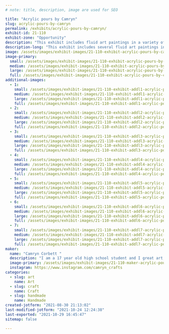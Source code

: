 ```yaml
---
# note: title, description, image are used for SEO

title: "Acrylic pours by Camryn"
slug: acrylic-pours-by-camryn
permalink: /exhibits/acrylic-pours-by-camryn/
exhibit-id: 21-110
exhibit-zone: "Opportunity"
description: "This exhibit includes fluid art paintings in a variety of colors and styles."
description-long: "This exhibit includes several fluid art paintings in different sizes, styles, and colors. Additionally, some if the paintings are covered in resin or have add-ons attached."
image: /assets/images/exhibit-images/21-110-exhibit-acrylic-pours-by-camryn-20210830-203845-large.jpg
image-primary: 
  small: /assets/images/exhibit-images/21-110-exhibit-acrylic-pours-by-camryn-20210830-203845-small.jpg
  medium: /assets/images/exhibit-images/21-110-exhibit-acrylic-pours-by-camryn-20210830-203845-medium.jpg
  large: /assets/images/exhibit-images/21-110-exhibit-acrylic-pours-by-camryn-20210830-203845-large.jpg
  full: /assets/images/exhibit-images/21-110-exhibit-acrylic-pours-by-camryn-20210830-203845-full.jpg
additional-images: 
  - 1:
    small: /assets/images/exhibit-images/21-110-exhibit-addl1-acrylic-pours-by-camryn-20210830-204145-small.jpg
    medium: /assets/images/exhibit-images/21-110-exhibit-addl1-acrylic-pours-by-camryn-20210830-204145-medium.jpg
    large: /assets/images/exhibit-images/21-110-exhibit-addl1-acrylic-pours-by-camryn-20210830-204145-large.jpg
    full: /assets/images/exhibit-images/21-110-exhibit-addl1-acrylic-pours-by-camryn-20210830-204145-full.jpg
  - 2:
    small: /assets/images/exhibit-images/21-110-exhibit-addl2-acrylic-pours-by-camryn-20210830-204225-small.jpg
    medium: /assets/images/exhibit-images/21-110-exhibit-addl2-acrylic-pours-by-camryn-20210830-204225-medium.jpg
    large: /assets/images/exhibit-images/21-110-exhibit-addl2-acrylic-pours-by-camryn-20210830-204225-large.jpg
    full: /assets/images/exhibit-images/21-110-exhibit-addl2-acrylic-pours-by-camryn-20210830-204225-full.jpg
  - 3:
    small: /assets/images/exhibit-images/21-110-exhibit-addl3-acrylic-pours-by-camryn-20210830-204256-2-small.jpg
    medium: /assets/images/exhibit-images/21-110-exhibit-addl3-acrylic-pours-by-camryn-20210830-204256-2-medium.jpg
    large: /assets/images/exhibit-images/21-110-exhibit-addl3-acrylic-pours-by-camryn-20210830-204256-2-large.jpg
    full: /assets/images/exhibit-images/21-110-exhibit-addl3-acrylic-pours-by-camryn-20210830-204256-2-full.jpg
  - 4:
    small: /assets/images/exhibit-images/21-110-exhibit-addl4-acrylic-pours-by-camryn-20210830-204337-small.jpg
    medium: /assets/images/exhibit-images/21-110-exhibit-addl4-acrylic-pours-by-camryn-20210830-204337-medium.jpg
    large: /assets/images/exhibit-images/21-110-exhibit-addl4-acrylic-pours-by-camryn-20210830-204337-large.jpg
    full: /assets/images/exhibit-images/21-110-exhibit-addl4-acrylic-pours-by-camryn-20210830-204337-full.jpg
  - 5:
    small: /assets/images/exhibit-images/21-110-exhibit-addl5-acrylic-pours-by-camryn-20210830-204413-small.jpg
    medium: /assets/images/exhibit-images/21-110-exhibit-addl5-acrylic-pours-by-camryn-20210830-204413-medium.jpg
    large: /assets/images/exhibit-images/21-110-exhibit-addl5-acrylic-pours-by-camryn-20210830-204413-large.jpg
    full: /assets/images/exhibit-images/21-110-exhibit-addl5-acrylic-pours-by-camryn-20210830-204413-full.jpg
  - 6:
    small: /assets/images/exhibit-images/21-110-exhibit-addl6-acrylic-pours-by-camryn-20210830-204435-small.jpg
    medium: /assets/images/exhibit-images/21-110-exhibit-addl6-acrylic-pours-by-camryn-20210830-204435-medium.jpg
    large: /assets/images/exhibit-images/21-110-exhibit-addl6-acrylic-pours-by-camryn-20210830-204435-large.jpg
    full: /assets/images/exhibit-images/21-110-exhibit-addl6-acrylic-pours-by-camryn-20210830-204435-full.jpg
  - 7:
    small: /assets/images/exhibit-images/21-110-exhibit-addl7-acrylic-pours-by-camryn-20210830-204452-small.jpg
    medium: /assets/images/exhibit-images/21-110-exhibit-addl7-acrylic-pours-by-camryn-20210830-204452-medium.jpg
    large: /assets/images/exhibit-images/21-110-exhibit-addl7-acrylic-pours-by-camryn-20210830-204452-large.jpg
    full: /assets/images/exhibit-images/21-110-exhibit-addl7-acrylic-pours-by-camryn-20210830-204452-full.jpg
maker: 
  name: "Camryn Corbett "
  description: "I am a 17 year old high school student and I great art, mainly acrylic pours, in my free time."
  image-primary: /assets/images/exhibit-images/21-110-maker-acrylic-pours-by-camryn-img-20210830-151242-medium.jpg
  instagram: https://www.instagram.com/camryn_crafts
categories: 
  - slug: art
    name: Art
  - slug: craft
    name: Craft
  - slug: handmade
    name: Handmade
created-jotform: "2021-08-30 21:13:02"
last-modified-jotform: "2021-10-24 12:24:38"
last-exported: "2021-10-29 16:45:47"
sitemap: false

---
```

